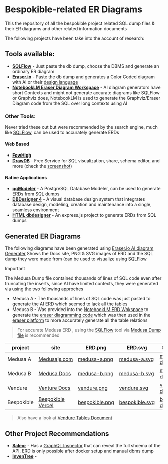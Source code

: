 # Bespokible-related ER Diagrams

This the repository of all the bespokible project related SQL dump files & their ER
diagrams and other related information documents

The following projects have been take into the account of research:

## Tools available:
- **[SQLFlow](https://sqlflow.gudusoft.com/)** - Just paste the db dump, choose the DBMS and generate an ordinary ER diagram
- **[Eraser.io](httpsL://eraser.io)** - Paste the db dump and generates a Color Coded diagram with AI or their [design language](https://docs.eraser.io/docs/syntax-1)
- **[NotebookLM Eraser Diagram Workspace](https://notebooklm.google.com/notebook/5148d9de-4e16-4a26-b7a5-964208f10a79)** - AI diagram generators have short Contexts and might not generate accurate diagrams like SQLFlow or Graphviz does, NotebookLM is used to generate the Graphviz/Eraser Diagram code from the SQL over long contexts using AI

### Other Tools:
Never tried these out but were recommended by the search engine, much like [SQLFlow](https://sqlflow.gudusoft.com/), can be used to accurately generate ERDs
#### Web Based
- **[FowHigh](https://flowhigh.io/sql-visualizer)**
- **[DrawDB](https://drawdb.vercel.app/editor)** - Free Service for SQL visualization, share, schema editor, and more (check the [screenshot](/chartdb.png))


#### Native Applications
- **[pgModeler](https://github.com/nkb84/pgmodeler-windows)** - A PostgreSQL Database Modeler, can be used to generate ERDs from SQL dumps
- **[DBDesigner 4](https://www.dbdesigner.net/)** - A visual database design system that integrates database design, modeling, creation and maintenance into a single, seamless environment
- **[HTML dbdesigner](https://github.com/akreienbring/dbdesigner)** - An express.js project to generate ERDs from SQL dumps

## Generated ER Diagrams
The following diagrams have been generated using [Eraser.io AI diagram Generater](https://www.eraser.io/ai/erd-generator)
Shows the Docs site, PNG & SVG images of ERD and the SQL dump they were made from (can be used to visualize using [SQLFlow](https://sqlflow.gudusoft.com/)

> [!IMPORTANT]
> The Medusa Dump file contained thousands of lines of SQL code even after truncating the inserts, since AI have limited contexts, they were generated via using the two following approches
> - Medusa A - The thousands of lines of SQL code was just pasted to generate the AI ERD which seemed to lack all the tables
> - Medusa B - Was provided into the [NotebookLM ERD Wokspace](https://notebooklm.google.com/notebook/5148d9de-4e16-4a26-b7a5-964208f10a79) to generate the [eraser diagramming code](https://docs.eraser.io/docs/syntax-1) which was then used in the [eraser platform](https://app.eraser.io) to more accurately generate all the table relations
> > For accurate Medusa ERD , using the [SQLFlow](https://sqlflow.gudusoft.com/) tool via [Medusa Dump file](/medusa/medusa-dump.sql) is recommended

project | site | ERD.png | ERD.svg | SQL dump
-- | -- | -- | -- | --
Medusa A| [Medusajs.com](https://medusajs.com/)| [medusa-a.png](/medusa/medusa-a.png)  | [medusa-a.svg](/medusa/medusa-a.svg) | [medusa-dump.sql](/medusa/medusa-dump.sql)
Medusa B| [Medusa Docs](https://docs.medusajs.com/)| [medusa-b.png](/medusa/medusa-b.png)  | [medusa-b.svg](/medusa/medusa-b.svg)| [medusa-dump.sql](/medusa/medusa-dump.sql)
Vendure | [Venture Docs](https://docs.vendure.io/) | [vendure.png](/vendure/vendure.png) | [vendure.svg](/vendure/vendure.svg)| [vendure-dump.sql](/vendure/vendure-dump.sql)
Bespokible | [Bespokible Vercel](https://bespokible.vercel.app) | [bespokible.png](/bespokible/bespokible.png) | [bespokible.svg](/bespokible/bespokible.svg) | [bespokible-dump.sql](/bespokible/bespokible-dump.sql)

> Also have a look at [Vendure Tables Document](/vendure/vendure-tables.md)

## Other Project Recommendations
- **[Saleor](https://saleor.io/)** - Has a [GraphQL Inspector](https://docs.saleor.io/api-usage/developer-tools) that can reveal the full shcema of the API, ERD is only possible after docker setup and manual dbms dump
- **[InvenTree](https://inventree.org/)** -